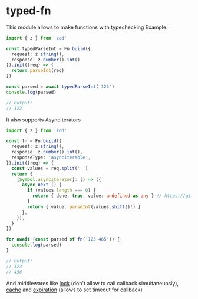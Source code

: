 # typed-fn

This module allows to make functions with typechecking
Example:
```typescript
import { z } from 'zod'

const typedParseInt = Fn.build({
  request: z.string(),
  response: z.number().int()
}).init((req) => {
  return parseInt(req)
})

const parsed = await typedParseInt('123')
console.log(parsed)

// Output:
// 123
```

It also supports AsyncIterators

```typescript
import { z } from 'zod'

const fn = Fn.build({
  request: z.string(),
  response: z.number().int(),
  responseType: 'asynciterable',
}).init((req) => {
  const values = req.split(' ')
  return {
    [Symbol.asyncIterator]: () => ({
      async next () {
        if (values.length === 0) {
          return { done: true, value: undefined as any } // https://github.com/microsoft/TypeScript/issues/38479
        }
        return { value: parseInt(values.shift()!) }
      },
    }),
  }
})

for await (const parsed of fn('123 465')) {
  console.log(parsed)
}

// Output:
// 123
// 456
```

And middlewares like [lock](./src/middlewares/lock.test.ts) (don't allow to call callback simultaneuosly), [cache](./src/middlewares/cache.test.ts) and [expiration]((./src/middlewares/expiration.test.ts)) (allows to set timeout for callback)
